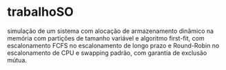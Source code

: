 # trabalhoSO
simulação de um sistema com alocação de armazenamento dinâmico na memória com partições de tamanho variável e algoritmo first-fit, com escalonamento FCFS no escalonamento de longo prazo e Round-Robin no escalonamento de CPU e swapping padrão, com garantia de exclusão mútua.


